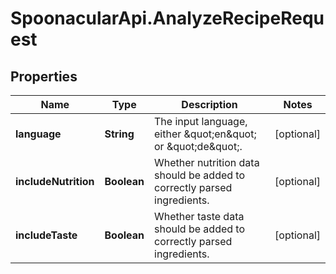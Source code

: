 # SpoonacularApi.AnalyzeRecipeRequest

## Properties

Name | Type | Description | Notes
------------ | ------------- | ------------- | -------------
**language** | **String** | The input language, either \&quot;en\&quot; or \&quot;de\&quot;. | [optional] 
**includeNutrition** | **Boolean** | Whether nutrition data should be added to correctly parsed ingredients. | [optional] 
**includeTaste** | **Boolean** | Whether taste data should be added to correctly parsed ingredients. | [optional] 


